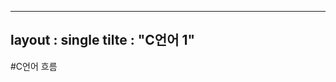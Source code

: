 ----
layout : single
tilte : "C언어 1"
----
#C언어 흐름


<script src="https://gist.github.com/cocanote/9f969c0f9becb40ab821ba671bef068e.js"></script>
